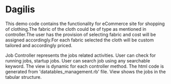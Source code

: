# Dagilis

This demo code contains the functionality for eCommerce site for shopping of clothing.The fabric of the cloth could be of type as mentioned in controller.The user has the provision of selecting fabric and cost will be assigned accordingly.For each fabric selected the cloth will be custom tailored and accordingly priced. 

Job Controller represents the jobs related activities.
User can check for running jobs, startup jobs.
User can search job using any searchable keyword.
The view is dynamic for each controller method. The html code is generated from 'datatables_management.rb' file.
View shows the jobs in the tabular structure.

